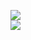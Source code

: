 [![](https://img.shields.io/badge/Made%20With-Github%20Spray-lightgrey.svg?style=for-the-badge&logo=github)](https://github.com/Annihil/github-spray#13383)  
[![](https://i.imgur.com/2DrTn0Z.gif)](https://github.com/Annihil/github-spray)